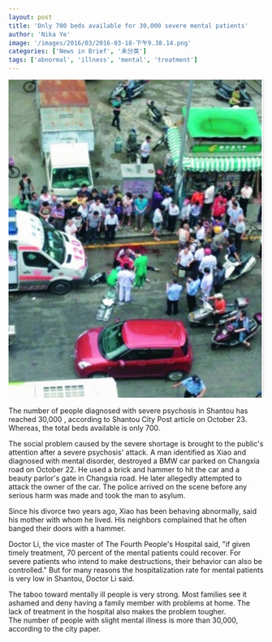 ```yaml
---
layout: post
title: 'Only 700 beds available for 30,000 severe mental patients'
author: 'Nika Ye'
image: '/images/2016/03/2016-03-18-下午9.38.14.png'
categories: ['News in Brief', '未分类']
tags: ['abnormal', 'illness', 'mental', 'treatment']
---
```


[![A woman was killed by a mental illness patient.(photo by Lin Hong from informationtimes.dayoo.com)](/images/2016/03/2016-03-18-下午9.38.14.png)](http://informationtimes.dayoo.com/html/2013-05/29/content_2264907.htm)

The number of people diagnosed with severe psychosis in Shantou has reached 30,000 , according to Shantou City Post article on October 23. Whereas, the total beds available is only 700.

The social problem caused by the severe shortage is brought to the public's attention after a severe psychosis' attack. A man identified as Xiao and diagnosed with mental disorder, destroyed a BMW car parked on Changxia road on October 22. He used a brick and hammer to hit the car and a beauty parlor's gate in Changxia road. He later allegedly attempted to attack the owner of the car. The police arrived on the scene before any serious harm was made and took the man to asylum.

Since his divorce two years ago, Xiao has been behaving abnormally, said his mother with whom he lived. His neighbors complained that he often banged their doors with a hammer.

Doctor Li, the vice master of The Fourth People's Hospital said, "if given timely treatment, 70 percent of the mental patients could recover. For severe patients who intend to make destructions, their behavior can also be controlled." But for many reasons the hospitalization rate for mental patients is very low in Shantou, Doctor Li said.

The taboo toward mentally ill people is very strong. Most families see it ashamed and deny having a family member with problems at home. The lack of treatment in the hospital also makes the problem tougher.<br>
The number of people with slight mental illness is more than 30,000, according to the city paper.
